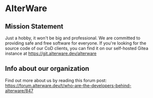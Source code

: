 # AlterWare

## Mission Statement

Just a hobby, it won't be big and professional.
We are committed to providing safe and free software for everyone.
If you're looking for the source code of our CoD clients, you can find it on our self-hosted Gitea instance at https://git.alterware.dev/alterware

## Info about our organization

Find out more about us by reading this forum post: https://forum.alterware.dev/t/who-are-the-developers-behind-alterware/847
